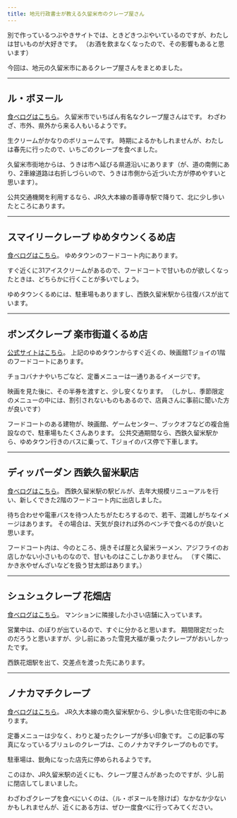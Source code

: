```yaml
---
title: 地元行政書士が教える久留米市のクレープ屋さん
---
```


別で作っているつぶやきサイトでは、ときどきつぶやいているのですが、わたしは甘いものが大好きです。
（お酒を飲まなくなったので、その影響もあると思います）

今回は、地元の久留米市にあるクレープ屋さんをまとめました。

---

## ル・ボヌール

[食べログはこちら](https://tabelog.com/fukuoka/A4008/A400801/40025556/)。
久留米市でいちばん有名なクレープ屋さんはです。
わざわざ、市外、県外から来る人もいるようです。

生クリームがかなりのボリュームです。
時期によるかもしれませんが、わたしは春先に行ったので、いちごのクレープを食べました。

久留米市街地からは、うきは市へ延びる県道沿いにあります（が、道の南側にあり、2車線道路は右折しづらいので、うきは市側から近づいた方が停めやすいと思います）。

公共交通機関を利用するなら、JR久大本線の善導寺駅で降りて、北に少し歩いたところにあります。

---

## スマイリークレープ ゆめタウンくるめ店

[食べログはこちら](https://tabelog.com/fukuoka/A4008/A400801/40066101/)。
ゆめタウンのフードコート内にあります。

すぐ近くに31アイスクリームがあるので、フードコートで甘いものが欲しくなったときは、どちらかに行くことが多いでしょう。

ゆめタウンくるめには、駐車場もありますし、西鉄久留米駅から往復バスが出ています。

---

## ボンズクレープ 楽市街道くるめ店

[公式サイトはこちら](https://bonscrepe.com/store/kurume/)。
上記のゆめタウンからすぐ近くの、映画館Tジョイの1階のフードコートにあります。

チョコバナナやいちごなど、定番メニューは一通りあるイメージです。

映画を見た後に、その半券を渡すと、少し安くなります。
（しかし、季節限定のメニューの中には、割引されないものもあるので、店員さんに事前に聞いた方が良いです）

フードコートのある建物が、映画館、ゲームセンター、ブックオフなどの複合施設なので、駐車場もたくさんあります。
公共交通期間なら、西鉄久留米駅から、ゆめタウン行きのバスに乗って、Tジョイのバス停で下車します。

---

## ディッパーダン 西鉄久留米駅店

[食べログはこちら](https://tabelog.com/fukuoka/A4008/A400801/40068317/)。
西鉄久留米駅の駅ビルが、去年大規模リニューアルを行い、新しくできた2階のフードコート内に出店しました。

待ち合わせや電車バスを待つ人たちがたむろするので、若干、混雑しがちなイメージはあります。
その場合は、天気が良ければ外のベンチで食べるのが良いと思います。

フードコート内は、今のところ、焼きそば屋と久留米ラーメン、アジフライのお店しかない小さいものなので、甘いものはここしかありません。
（すぐ隣に、かき氷やぜんざいなどを扱う甘太郎はあります。）

---

## シュシュクレープ 花畑店

[食べログはこちら](https://tabelog.com/fukuoka/A4008/A400801/40028755/)。
マンションに隣接した小さい店舗に入っています。

営業中は、のぼりが出ているので、すぐに分かると思います。
期間限定だったのだろうと思いますが、少し前にあった雪見大福が乗ったクレープがおいしかったです。

西鉄花畑駅を出て、交差点を渡った先にあります。

---

## ノナカマチクレープ

[食べログはこちら](https://tabelog.com/fukuoka/A4008/A400801/40062152/)。
JR久大本線の南久留米駅から、少し歩いた住宅街の中にあります。

定番メニューは少なく、わりと凝ったクレープが多い印象です。
この記事の写真になっているブリュレのクレープは、このノナカマチクレープのものです。

駐車場は、鋭角になった店先に停められるようです。

このほか、JR久留米駅の近くにも、クレープ屋さんがあったのですが、少し前に閉店してしまいました。

わざわざクレープを食べにいくのは、（ル・ボヌールを除けば）なかなか少ないかもしれませんが、近くにある方は、ぜひ一度食べに行ってみてください。

